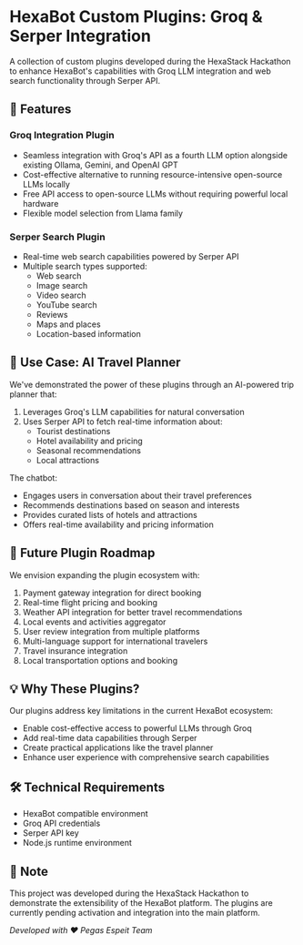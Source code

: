 # HexaBot Custom Plugins: Groq & Serper Integration

A collection of custom plugins developed during the HexaStack Hackathon to enhance HexaBot's capabilities with Groq LLM integration and web search functionality through Serper API.

## 🌟 Features

### Groq Integration Plugin
- Seamless integration with Groq's API as a fourth LLM option alongside existing Ollama, Gemini, and OpenAI GPT
- Cost-effective alternative to running resource-intensive open-source LLMs locally
- Free API access to open-source LLMs without requiring powerful local hardware
- Flexible model selection from Llama family

### Serper Search Plugin
- Real-time web search capabilities powered by Serper API
- Multiple search types supported:
  - Web search
  - Image search
  - Video search
  - YouTube search
  - Reviews
  - Maps and places
  - Location-based information

## 🎯 Use Case: AI Travel Planner

We've demonstrated the power of these plugins through an AI-powered trip planner that:
1. Leverages Groq's LLM capabilities for natural conversation
2. Uses Serper API to fetch real-time information about:
   - Tourist destinations
   - Hotel availability and pricing
   - Seasonal recommendations
   - Local attractions

The chatbot:
- Engages users in conversation about their travel preferences
- Recommends destinations based on season and interests
- Provides curated lists of hotels and attractions
- Offers real-time availability and pricing information

## 🚀 Future Plugin Roadmap

We envision expanding the plugin ecosystem with:
1. Payment gateway integration for direct booking
2. Real-time flight pricing and booking
3. Weather API integration for better travel recommendations
4. Local events and activities aggregator
5. User review integration from multiple platforms
6. Multi-language support for international travelers
7. Travel insurance integration
8. Local transportation options and booking

## 💡 Why These Plugins?

Our plugins address key limitations in the current HexaBot ecosystem:
- Enable cost-effective access to powerful LLMs through Groq
- Add real-time data capabilities through Serper
- Create practical applications like the travel planner
- Enhance user experience with comprehensive search capabilities

## 🛠️ Technical Requirements

- HexaBot compatible environment
- Groq API credentials
- Serper API key
- Node.js runtime environment

## 📝 Note

This project was developed during the HexaStack Hackathon to demonstrate the extensibility of the HexaBot platform. The plugins are currently pending activation and integration into the main platform.

*Developed with ❤️ Pegas Espeit Team*
